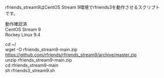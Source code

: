 rfriends_stream9はCentOS Stream 9環境でrfriends3を動作させるスクリプトです。  

動作確認済  
CentOS Stream 9    
Rockey Linux 9.4  
  
cd ~/  
wget -O rfriends_stream9-main.zip https://github.com/rfriends/rfriends_stream9/archive/master.zip  
unzip rfriends_stream9-main.zip  
cd rfriends_stream9-main  
sh rfriends3_stream9.sh  
